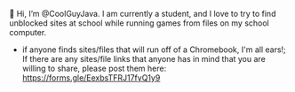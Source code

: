 👋 Hi, I’m @CoolGuyJava. I am currently a student, and I love to try to find unblocked sites at school while running games from files on my school computer.
- if anyone finds sites/files that will run off of a Chromebook, I'm all ears!;
  If there are any sites/file links that anyone has in mind that you are willing to share, please post them here:
  https://forms.gle/EexbsTFRJ17fyQ1y9
<!---
CoolGuyJava/CoolGuyJava is a ✨ special ✨ repository because its `README.md` (this file) appears on your GitHub profile.
You can click the Preview link to take a look at your changes.
--->
